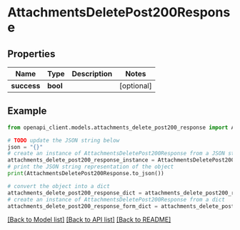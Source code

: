 # AttachmentsDeletePost200Response


## Properties

Name | Type | Description | Notes
------------ | ------------- | ------------- | -------------
**success** | **bool** |  | [optional] 

## Example

```python
from openapi_client.models.attachments_delete_post200_response import AttachmentsDeletePost200Response

# TODO update the JSON string below
json = "{}"
# create an instance of AttachmentsDeletePost200Response from a JSON string
attachments_delete_post200_response_instance = AttachmentsDeletePost200Response.from_json(json)
# print the JSON string representation of the object
print(AttachmentsDeletePost200Response.to_json())

# convert the object into a dict
attachments_delete_post200_response_dict = attachments_delete_post200_response_instance.to_dict()
# create an instance of AttachmentsDeletePost200Response from a dict
attachments_delete_post200_response_form_dict = attachments_delete_post200_response.from_dict(attachments_delete_post200_response_dict)
```
[[Back to Model list]](../README.md#documentation-for-models) [[Back to API list]](../README.md#documentation-for-api-endpoints) [[Back to README]](../README.md)


